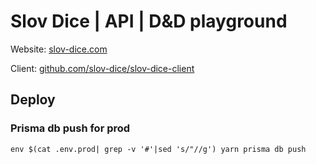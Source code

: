 # Slov Dice | API | D&D playground

Website: [slov-dice.com](https://slov-dice.com)

Client: [github.com/slov-dice/slov-dice-client](https://github.com/slov-dice/slov-dice-client)

## Deploy

### Prisma db push for prod

```
env $(cat .env.prod| grep -v '#'|sed 's/"//g') yarn prisma db push
```
